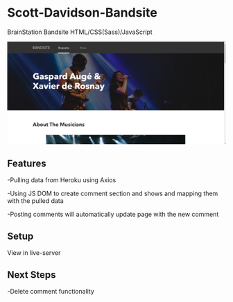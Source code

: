 # Scott-Davidson-Bandsite
BrainStation Bandsite
HTML/CSS(Sass)/JavaScript

![image](images/heross.png)

## Features
-Pulling data from Heroku using Axios

-Using JS DOM to create comment section and shows and mapping them with the pulled data

-Posting comments will automatically update page with the new comment

## Setup
View in live-server

## Next Steps
-Delete comment functionality
